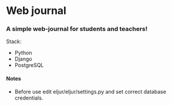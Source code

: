 # Web journal

### A simple web-journal for students and teachers!

Stack:
- Python
- Django
- PostgreSQL

#### Notes
- Before use edit eljur/eljur/settings.py and set correct database credentials.
